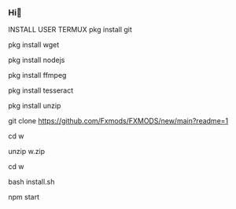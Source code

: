 ### Hi👋

INSTALL USER TERMUX
pkg install git

pkg install wget

pkg install nodejs

pkg install ffmpeg

pkg install tesseract

pkg install unzip

git clone https://github.com/Fxmods/FXMODS/new/main?readme=1

cd w

unzip w.zip

cd w

bash install.sh

npm start
